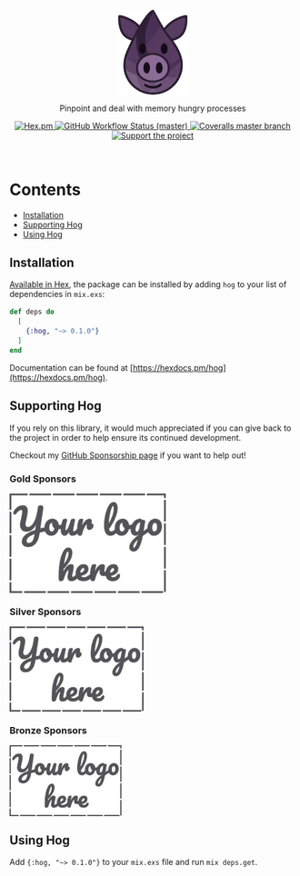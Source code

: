 <p align="center">
  <img align="center" width="25%" src="guides/images/logo.png" alt="Hog Logo">
</p>

<p align="center">
  Pinpoint and deal with memory hungry processes
</p>

<p align="center">
  <a href="https://hex.pm/packages/hog">
    <img alt="Hex.pm" src="https://img.shields.io/hexpm/v/hog?style=for-the-badge">
  </a>

  <a href="https://github.com/akoutmos/hog/actions">
    <img alt="GitHub Workflow Status (master)"
    src="https://img.shields.io/github/actions/workflow/status/akoutmos/hog/main.yml?label=Build%20Status&style=for-the-badge&branch=master">
  </a>

  <a href="https://coveralls.io/github/akoutmos/hog?branch=master">
    <img alt="Coveralls master branch" src="https://img.shields.io/coveralls/github/akoutmos/hog/master?style=for-the-badge">
  </a>

  <a href="https://github.com/sponsors/akoutmos">
    <img alt="Support the project" src="https://img.shields.io/badge/Support%20the%20project-%E2%9D%A4-lightblue?style=for-the-badge">
  </a>
</p>

<br>

# Contents

- [Installation](#installation)
- [Supporting Hog](#supporting-hog)
- [Using Hog](#setting-up-hog)

## Installation

[Available in Hex](https://hex.pm/packages/hog), the package can be installed by adding `hog` to your list of
dependencies in `mix.exs`:

```elixir
def deps do
  [
    {:hog, "~> 0.1.0"}
  ]
end
```

Documentation can be found at [https://hexdocs.pm/hog](https://hexdocs.pm/hog).

## Supporting Hog

If you rely on this library, it would much appreciated if you can give back to the project
in order to help ensure its continued development.

Checkout my [GitHub Sponsorship page](https://github.com/sponsors/akoutmos) if you want to help out!

### Gold Sponsors

<a href="https://github.com/sponsors/akoutmos/sponsorships?sponsor=akoutmos&tier_id=58083">
  <img align="center" height="175" src="guides/images/your_logo_here.png" alt="Support the project">
</a>

### Silver Sponsors

<a href="https://github.com/sponsors/akoutmos/sponsorships?sponsor=akoutmos&tier_id=58082">
  <img align="center" height="150" src="guides/images/your_logo_here.png" alt="Support the project">
</a>

### Bronze Sponsors

<a href="https://github.com/sponsors/akoutmos/sponsorships?sponsor=akoutmos&tier_id=17615">
  <img align="center" height="125" src="guides/images/your_logo_here.png" alt="Support the project">
</a>

## Using Hog

Add `{:hog, "~> 0.1.0"}` to your `mix.exs` file and run `mix deps.get`.
